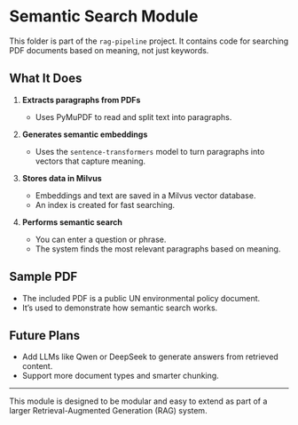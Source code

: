 

# Semantic Search Module

This folder is part of the `rag-pipeline` project. It contains code for searching PDF documents based on meaning, not just keywords.

## What It Does

1. **Extracts paragraphs from PDFs**
   - Uses PyMuPDF to read and split text into paragraphs.

2. **Generates semantic embeddings**
   - Uses the `sentence-transformers` model to turn paragraphs into vectors that capture meaning.

3. **Stores data in Milvus**
   - Embeddings and text are saved in a Milvus vector database.
   - An index is created for fast searching.

4. **Performs semantic search**
   - You can enter a question or phrase.
   - The system finds the most relevant paragraphs based on meaning.

## Sample PDF

- The included PDF is a public UN environmental policy document.
- It’s used to demonstrate how semantic search works.

## Future Plans

- Add LLMs like Qwen or DeepSeek to generate answers from retrieved content.
- Support more document types and smarter chunking.

---

This module is designed to be modular and easy to extend as part of a larger Retrieval-Augmented Generation (RAG) system.

